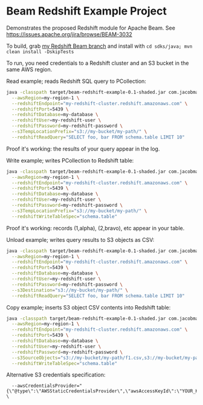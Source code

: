 # Beam Redshift Example Project

Demonstrates the proposed Redshift module for Apache Beam. See https://issues.apache.org/jira/browse/BEAM-3032

To build, grab [my Redshift Beam branch](https://github.com/jacobmarble/beam/tree/redshift) and install with `cd sdks/java; mvn clean install -DskipTests`

To run, you need credentials to a Redshift cluster and an S3 bucket in the same AWS region.

Read example; reads Redshift SQL query to PCollection:
```sh
java -classpath target/beam-redshift-example-0.1-shaded.jar com.jacobmarble.beam.ReadRedshiftExample \
  --awsRegion=my-region-1 \
  --redshiftEndpoint="my-redshift-cluster.redshift.amazonaws.com" \
  --redshiftPort=5439 \
  --redshiftDatabase=my-database \
  --redshiftUser=my-redshift-user \
  --redshiftPassword=my-redshift-password \
  --s3TempLocationPrefix="s3://my-bucket/my-path/" \
  --redshiftReadQuery="SELECT foo, bar FROM schema.table LIMIT 10"
```

Proof it's working: the results of your query appear in the log.

Write example; writes PCollection to Redshift table:
```sh
java -classpath target/beam-redshift-example-0.1-shaded.jar com.jacobmarble.beam.ReadRedshiftExample \
  --awsRegion=my-region-1 \
  --redshiftEndpoint="my-redshift-cluster.redshift.amazonaws.com" \
  --redshiftPort=5439 \
  --redshiftDatabase=my-database \
  --redshiftUser=my-redshift-user \
  --redshiftPassword=my-redshift-password \
  --s3TempLocationPrefix="s3://my-bucket/my-path/" \
  --redshiftWriteTableSpec="schema.table"
```

Proof it's working: records (1,alpha), (2,bravo), etc appear in your table.

Unload example; writes query results to S3 objects as CSV:
```sh
java -classpath target/beam-redshift-example-0.1-shaded.jar com.jacobmarble.beam.UnloadRedshiftExample \
  --awsRegion=my-region-1 \
  --redshiftEndpoint="my-redshift-cluster.redshift.amazonaws.com" \
  --redshiftPort=5439 \
  --redshiftDatabase=my-database \
  --redshiftUser=my-redshift-user \
  --redshiftPassword=my-redshift-password \
  --s3Destination="s3://my-bucket/my-path/" \
  --redshiftReadQuery="SELECT foo, bar FROM schema.table LIMIT 10"
```

Copy example; inserts S3 object CSV contents into Redshift table:
```sh
java -classpath target/beam-redshift-example-0.1-shaded.jar com.jacobmarble.beam.CopyRedshiftExample \
  --awsRegion=my-region-1 \
  --redshiftEndpoint="my-redshift-cluster.redshift.amazonaws.com" \
  --redshiftPort=5439 \
  --redshiftDatabase=my-database \
  --redshiftUser=my-redshift-user \
  --redshiftPassword=my-redshift-password \
  --s3SourceObjects="s3://my-bucket/my-path/f1.csv,s3://my-bucket/my-path/f2.csv" \
  --redshiftWriteTableSpec="schema.table"
```

Alternative S3 credentials specification:
```
  --awsCredentialsProvider="{\"@type\":\"AWSStaticCredentialsProvider\",\"awsAccessKeyId\":\"YOUR_KEY_ID\",\"awsSecretKey\":\"YOUR_SECRET_KEY\"}" \
```
